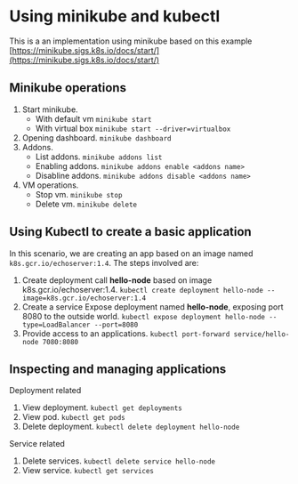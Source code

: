 # Using minikube and kubectl

This is a an implementation using minikube based on this example [https://minikube.sigs.k8s.io/docs/start/](https://minikube.sigs.k8s.io/docs/start/)

## Minikube operations

1. Start minikube.
   * With default vm `minikube start`
   * With virtual box `minikube start --driver=virtualbox`
1. Opening dashboard. `minikube dashboard`
1. Addons. 
   * List addons. `minikube addons list`
   * Enabling addons. `minikube addons enable <addons name>`
   * Disabline addons. `minikube addons disable <addons name>`
1. VM operations.
   * Stop vm. `minikube stop`
   * Delete vm. `minikube delete`

## Using Kubectl to create a basic application

In this scenario, we are creating an app based on an image named `k8s.gcr.io/echoserver:1.4`. The steps involved are:

1. Create deployment call **hello-node** based on image k8s.gcr.io/echoserver:1.4. `kubectl create deployment hello-node --image=k8s.gcr.io/echoserver:1.4`
1. Create a service Expose deployment named **hello-node**, exposing port 8080 to the outside world. `kubectl expose deployment hello-node --type=LoadBalancer --port=8080`
1. Provide access to an applications. `kubectl port-forward service/hello-node 7080:8080`

## Inspecting and managing applications

Deployment related
1. View deployment. `kubectl get deployments`
1. View pod. `kubectl get pods`
1. Delete deployment. `kubectl delete deployment hello-node`

Service related
1. Delete services. `kubectl delete service hello-node`
1. View service. `kubectl get services`